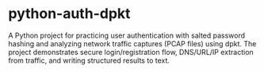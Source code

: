 # python-auth-dpkt
A Python project for practicing user authentication with salted password hashing and analyzing network traffic captures (PCAP files) using dpkt. The project demonstrates secure login/registration flow, DNS/URL/IP extraction from traffic, and writing structured results to text.
